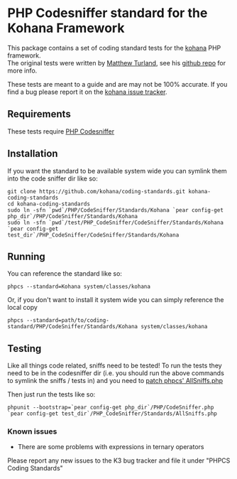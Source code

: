 # PHP Codesniffer standard for the Kohana Framework

This package contains a set of coding standard tests for the [kohana](http://kohanaframework.org) PHP framework.  
The original tests were written by [Matthew Turland](http://matthewturland.com), see his [github repo](http://github.com/elazar/phpcs-kohana) for more info.

These tests are meant to a guide and are may not be 100% accurate.  If you find a bug please report it on the [kohana issue tracker](http://dev.kohanaframework.org).

## Requirements

These tests require [PHP Codesniffer](http://pear.php.net/PHP_CodeSniffer)

## Installation

If you want the standard to be available system wide you can symlink them into the code sniffer dir like so:

	git clone https://github.com/kohana/coding-standards.git kohana-coding-standards
	cd kohana-coding-standards
	sudo ln -sfn `pwd`/PHP/CodeSniffer/Standards/Kohana `pear config-get php_dir`/PHP/CodeSniffer/Standards/Kohana 
	sudo ln -sfn `pwd`/test/PHP_CodeSniffer/CodeSniffer/Standards/Kohana `pear config-get test_dir`/PHP_CodeSniffer/CodeSniffer/Standards/Kohana

## Running

You can reference the standard like so:

	phpcs --standard=Kohana system/classes/kohana

Or, if you don't want to install it system wide you can simply reference the local copy

	phpcs --standard=path/to/coding-standard/PHP/CodeSniffer/Standards/Kohana system/classes/kohana

## Testing

Like all things code related, sniffs need to be tested!  To run the tests they need to be in the codesniffer dir 
(i.e. you should run the above commands to symlink the sniffs / tests in) and you need to 
[patch phpcs' AllSniffs.php](http://pear.php.net/bugs/bug.php?id=17902&edit=12&patch=fix-cant-run-symlinked-tests.patch&revision=latest)

Then just run the tests like so:

	phpunit --bootstrap=`pear config-get php_dir`/PHP/CodeSniffer.php `pear config-get test_dir`/PHP_CodeSniffer/Standards/AllSniffs.php

### Known issues

* There are some problems with expressions in ternary operators

Please report any new issues to the K3 bug tracker and file it under "PHPCS Coding Standards"
